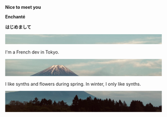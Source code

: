 **Nice to meet you**

**Enchanté**

**はじめまして**

![Horizontal picture of Fuji](./img/Fuji_cut2.jpg)

I'm a French dev in Tokyo.

![Horizontal picture of Fuji](./img/Fuji_cut.jpg)

I like synths and flowers during spring. In winter, I only like synths.

![Horizontal picture of Fuji](./img/Fuji_cut3.jpg)
